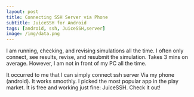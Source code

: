 ```yaml
---
layout: post
title: Connecting SSH Server via Phone
subtitle: JuiceSSH for Android
tags: [android, ssh, JuiceSSH,server]
image: /img/data.png
---
```

I am running, checking, and revising simulations all the time. I often only connect, see results, revise, and resubmit the simulation. Takes 3 mins on average. However, I am not in front of my PC all the time. 

It occurred to me that I can simply connect ssh server Via my phone (android). It works smoothly. I picked the most popular app in the play market. İt is free and working just fine: JuiceSSH. Check it out!